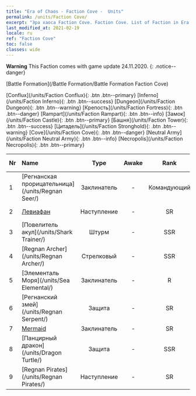 ```yaml
---
title: "Era of Chaos - Faction Cove -  Units"
permalink: /units/Faction Cove/
excerpt: "Эра хаоса Faction Cove. Faction Cove. List of Faction in Era of Chaos"
last_modified_at: 2021-02-19
locale: ru
ref: "Faction Cove"
toc: false
classes: wide
---
```

**Warning** This Faction comes with game update 24.11.2020.
{: .notice--danger}

  [Battle Formation](/Battle Formation/Battle Formation Faction Cove)

 [Conflux](/units/Faction Conflux){: .btn .btn--primary} [Inferno](/units/Faction Inferno){: .btn .btn--success} [Dungeon](/units/Faction Dungeon){: .btn .btn--warning} [Крепость](/units/Faction Fortress){: .btn .btn--danger} [Rampart](/units/Faction Rampart){: .btn .btn--info} [Замок](/units/Faction Castle){: .btn .btn--primary} [Башня](/units/Faction Tower){: .btn .btn--success} [Цитадель](/units/Faction Stronghold){: .btn .btn--warning} [Cove](/units/Faction Cove){: .btn .btn--danger} [Neutral Army](/units/Faction Neutral Army){: .btn .btn--info} [Necropolis](/units/Faction Necropolis){: .btn .btn--primary} 

  | Nr |         Name        |   Type   | Awake |    Rank   |   Members     |  Stars  |  Attack  |     HP    | Awaken Name  |
  |:---|:--------------------|:--------:|:-----:|:---------:|:-------------:|:-------:|:--------:|:---------:|:-------------|
  | 1 | [Регнанская прорицательница](/units/Regnan Seer/) | Заклинатель | - | Командующий | x1 | <i class="fas fa-star"/><i class="fas fa-star"/><i class="fas fa-star"/> | 1006.9 | 5091 |  Элементаль Приливов  |
  | 2 | [Левиафан](/units/Revyaratan/) | Наступление | - | SR | x4 | <i class="fas fa-star"/><i class="fas fa-star"/><i class="fas fa-star"/> | 1267.1 | 7128 |  Ancient Sea Monster  |
  | 3 | [Повелитель акул](/units/Shark Trainer/) | Штурм | - | SSR | x1 | <i class="fas fa-star"/><i class="fas fa-star"/><i class="fas fa-star"/> | 792.0 | 5430 |  Shark Rider  |
  | 4 | [Regnan Archer](/units/Regnan Archer/) | Стрелковый | - | SSR | x1 | <i class="fas fa-star"/><i class="fas fa-star"/><i class="fas fa-star"/> | 235.5 | 1245 |   -   |
  | 5 | [Элементаль Моря](/units/Sea Elemental/) | Заклинатель | - | R | x9 | <i class="fas fa-star"/> | 201.8 | 1446 |  Элементаль Приливов  |
  | 6 | [Регнанский змей](/units/Regnan Serpent/) | Защита | - | SR | x4 | <i class="fas fa-star"/><i class="fas fa-star"/><i class="fas fa-star"/> | 100.9 | 3027 |    |
  | 7 | [Mermaid](/units/Mermaid/) | Заклинатель | - | SR | x4 | <i class="fas fa-star"/><i class="fas fa-star"/><i class="fas fa-star"/> | 185.0 | 1648 |   -   |
  | 8 | [Панцирный дракон](/units/Dragon Turtle/) | Защита | - | SSR | x1 | <i class="fas fa-star"/><i class="fas fa-star"/><i class="fas fa-star"/> | 362.0 | 12000 |    |
  | 9 | [Regnan Pirates](/units/Regnan Pirates/) | Наступление | - | SR | x4 | <i class="fas fa-star"/><i class="fas fa-star"/> | 99.3 | 695 |  Боцман-пират  |
